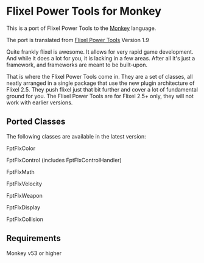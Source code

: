 Flixel Power Tools for Monkey
=================

This is a port of Flixel Power Tools to the [Monkey](http://www.monkeycoder.co.nz/) language.

The port is translated from [Flixel Power Tools](http://www.photonstorm.com/flixel-power-tools) Version 1.9 

Quite frankly flixel is awesome. It allows for very rapid game development. And while it does a lot for you, it is lacking in a few  areas. After all it's just a framework, and frameworks are meant to be built-upon.

That is where the Flixel Power Tools come in. They are a set of classes, all neatly arranged in a single package that use the new plugin architecture of Flixel 2.5. They push flixel just that bit further and cover a lot of fundamental ground for you. The Flixel Power Tools are for Flixel 2.5+ only, they will not work with earlier versions.

Ported Classes
------------
The following classes are available in the latest version:

FptFlxColor

FptFlxControl (includes FptFlxControlHandler)

FptFlxMath

FptFlxVelocity

FptFlxWeapon

FptFlxDisplay

FptFlxCollision

Requirements
------------

Monkey v53 or higher

